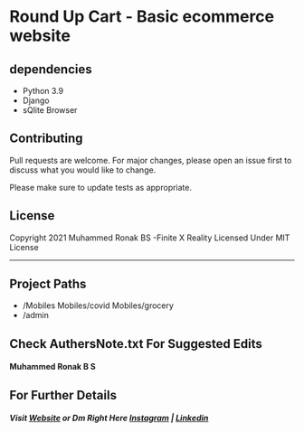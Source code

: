 # Round Up Cart - Basic ecommerce website

## dependencies
- Python 3.9
- Django
- sQlite Browser

## Contributing

Pull requests are welcome. 
For major changes, please open an issue first to
discuss what you would like to change.

Please make sure to update tests as appropriate.

## License

Copyright 2021 Muhammed Ronak BS -Finite X Reality  Licensed Under MIT License

-----------------------
## Project Paths
- /Mobiles
Mobiles/covid
	Mobiles/grocery
- /admin

## Check AuthersNote.txt For Suggested Edits
#### Muhammed Ronak B S


## For Further Details
##### Visit [Website](http://welcome.thefinitex.rf.gd) or Dm Right Here [Instagram](https://instagram.com/_roq.__) | [Linkedin](https://www.linkedin.com/in/muhammed-ronaq-connect/)

